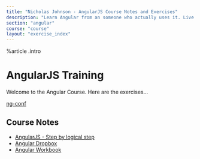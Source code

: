 ```yaml
---
title: "Nicholas Johnson - AngularJS Course Notes and Exercises"
description: "Learn Angular from an someone who actually uses it. Live coding, Q&A,practical workshops, deep theory and lots of real world exercises."
section: "angular"
course: "course"
layout: "exercise_index"
---
```



%article
.intro

# AngularJS Training

Welcome to the Angular Course. Here are the exercises...

[ng-conf](https://www.youtube.com/playlist?list=PLOETEcp3DkCoNnlhE-7fovYvqwVPrRiY7)




## Course Notes

* [AngularJS - Step by logical step](/angular-book/)
* [Angular Dropbox](https://www.dropbox.com/sh/np5hlxk12ah7pej/AAAuvkE8v-Ewn9EEXeTZ1yVJa?dl=0)
* [Angular Workbook](/angular/course/workbook)

